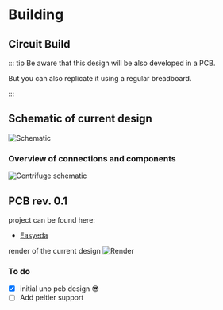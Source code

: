 # Building

## Circuit Build
::: tip
Be aware that this design will be also developed in a PCB.

But you can also replicate it using a regular breadboard.

 :::

## Schematic of current design
![Schematic](../../src/OSH_Delft_Circuit_PCB/Schematic.png)

### Overview of connections and components
![Centrifuge schematic](../images/unoSchematic.png)


## PCB rev. 0.1

project can be found here:
- [Easyeda](https://easyeda.com/jerzeek/centrifuge-arduino-uno-shield)

render of the current design
![Render](../../src/OSH_Delft_Circuit_PCB/render.png)


### To do
- [x] initial uno pcb design 😎
- [ ] Add peltier support
